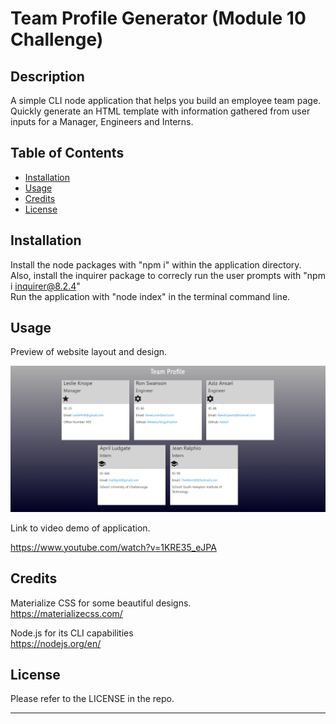 # Team Profile Generator (Module 10 Challenge)

## Description

A simple CLI node application that helps you build an employee team page.  Quickly generate an HTML template with information gathered from user inputs for a Manager, Engineers and Interns.  

## Table of Contents

- [Installation](#installation)
- [Usage](#usage)
- [Credits](#credits)
- [License](#license)

## Installation

Install the node packages with "npm i" within the application directory.  
Also, install the inquirer package to correcly run the user prompts with "npm i inquirer@8.2.4"  
Run the application with "node index" in the terminal command line.  

## Usage

Preview of website layout and design.

![Sample Website Preview](./assets/images/team-profile-generator-demo.PNG)

Link to video demo of application.

https://www.youtube.com/watch?v=1KRE35_eJPA

## Credits

Materialize CSS for some beautiful designs.  
https://materializecss.com/

Node.js for its CLI capabilities  
https://nodejs.org/en/

## License

Please refer to the LICENSE in the repo.

---
